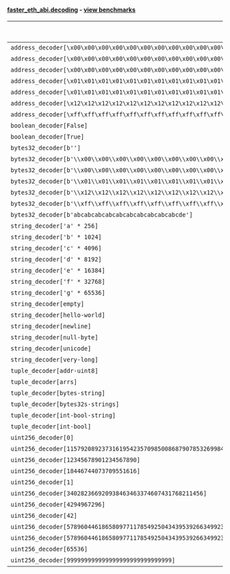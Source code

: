 #### [faster_eth_abi.decoding](https://github.com/BobTheBuidler/faster-eth-abi/blob/master/faster_eth_abi/decoding.py) - [view benchmarks](https://github.com/BobTheBuidler/faster-eth-abi/blob/master/benchmarks/test_decoding_benchmarks.py)

| Function | Reference Mean | Faster Mean | % Change | Speedup (%) | x Faster | Faster |
|----------|---------------|-------------|----------|-------------|----------|--------|
| `address_decoder[\x00\x00\x00\x00\x00\x00\x00\x00\x00\x00\x00\x00\x00\x00\x00\x00\x00\x00\x00\x00]` | 0.0016359311291386086 | 0.00038411506939325154 | 76.52% | 325.90% | 4.26x | ✅ |
| `address_decoder[\x00\x00\x00\x00\x00\x00\x00\x00\x00\x00\x00\x00\x00\x00\x00\x00\x00\x00\x00\x01]` | 0.0016407418414457408 | 0.0003823106119774209 | 76.70% | 329.16% | 4.29x | ✅ |
| `address_decoder[\x00\x00\x00\x00\x00\x00\x00\x00\x00\x00\x00\x00\x00\x00\x00\x00\x00\x00\x00\x02]` | 0.0016482661634397162 | 0.00038555246279050123 | 76.61% | 327.51% | 4.28x | ✅ |
| `address_decoder[\x01\x01\x01\x01\x01\x01\x01\x01\x01\x01\x01\x01\x01\x01\x01\x01\x01\x01\x01\x00]` | 0.0016502311252260694 | 0.000384176291346134 | 76.72% | 329.55% | 4.30x | ✅ |
| `address_decoder[\x01\x01\x01\x01\x01\x01\x01\x01\x01\x01\x01\x01\x01\x01\x01\x01\x01\x01\x01\x01]` | 0.0016348422722490244 | 0.00038251594785190714 | 76.60% | 327.39% | 4.27x | ✅ |
| `address_decoder[\x12\x12\x12\x12\x12\x12\x12\x12\x12\x12\x12\x12\x12\x12\x12\x12\x12\x12\x12\x12]` | 0.0016537170719342802 | 0.00038267456379567025 | 76.86% | 332.15% | 4.32x | ✅ |
| `address_decoder[\xff\xff\xff\xff\xff\xff\xff\xff\xff\xff\xff\xff\xff\xff\xff\xff\xff\xff\xff\xff]` | 0.0016389167274264281 | 0.00038671820672536966 | 76.40% | 323.80% | 4.24x | ✅ |
| `boolean_decoder[False]` | 0.0008796404867424305 | 0.0002394225995986744 | 72.78% | 267.40% | 3.67x | ✅ |
| `boolean_decoder[True]` | 0.0008819511161860771 | 0.00023939960494941524 | 72.86% | 268.40% | 3.68x | ✅ |
| `bytes32_decoder[b'']` | 0.0008845392040976342 | 0.00024392419763139036 | 72.42% | 262.63% | 3.63x | ✅ |
| `bytes32_decoder[b'\\x00\\x00\\x00\\x00\\x00\\x00\\x00\\x00\\x00\\x00\\x00\\x00\\x00\\x00\\x00\\x00']` | 0.000889522711863394 | 0.000245174743578299 | 72.44% | 262.81% | 3.63x | ✅ |
| `bytes32_decoder[b'\\x00\\x00\\x00\\x00\\x00\\x00\\x00\\x00\\x00\\x00\\x00\\x00\\x00\\x00\\x00\\x00\\x00\\x00\\x00\\x00\\x00\\x00\\x00\\x00\\x00\\x00\\x00\\x00\\x00\\x00\\x00\\x00']` | 0.0008869887857858269 | 0.00024074477050829414 | 72.86% | 268.44% | 3.68x | ✅ |
| `bytes32_decoder[b'\\x01\\x01\\x01\\x01\\x01\\x01\\x01\\x01\\x01\\x01\\x01\\x01\\x01\\x01\\x01\\x01\\x01\\x01\\x01\\x01\\x01\\x01\\x01\\x01\\x01\\x01\\x01\\x01\\x01\\x01\\x01\\x01']` | 0.000873680718689123 | 0.00024481722205239403 | 71.98% | 256.87% | 3.57x | ✅ |
| `bytes32_decoder[b'\\x12\\x12\\x12\\x12\\x12\\x12\\x12\\x12\\x12\\x12\\x12\\x12\\x12\\x12\\x12\\x12\\x12\\x12\\x12\\x12\\x12\\x12\\x12\\x12\\x12\\x12\\x12\\x12\\x12\\x12\\x12\\x12']` | 0.0008734899953030346 | 0.00024283998354864773 | 72.20% | 259.70% | 3.60x | ✅ |
| `bytes32_decoder[b'\\xff\\xff\\xff\\xff\\xff\\xff\\xff\\xff\\xff\\xff\\xff\\xff\\xff\\xff\\xff\\xff\\xff\\xff\\xff\\xff\\xff\\xff\\xff\\xff\\xff\\xff\\xff\\xff\\xff\\xff\\xff\\xff']` | 0.0008898672956064847 | 0.00024116652002123128 | 72.90% | 268.98% | 3.69x | ✅ |
| `bytes32_decoder[b'abcabcabcabcabcabcabcabcabcabcde']` | 0.0008893485736487738 | 0.00024130005553846015 | 72.87% | 268.57% | 3.69x | ✅ |
| `string_decoder['a' * 256]` | 0.0014010880568514792 | 0.0006249627170686053 | 55.39% | 124.19% | 2.24x | ✅ |
| `string_decoder['b' * 1024]` | 0.0014302567302982452 | 0.0006629276234097603 | 53.65% | 115.75% | 2.16x | ✅ |
| `string_decoder['c' * 4096]` | 0.0015012666809912497 | 0.000715607286681326 | 52.33% | 109.79% | 2.10x | ✅ |
| `string_decoder['d' * 8192]` | 0.0015416607145221476 | 0.0007637409020999537 | 50.46% | 101.86% | 2.02x | ✅ |
| `string_decoder['e' * 16384]` | 0.0016621569614670114 | 0.0009249876733013879 | 44.35% | 79.70% | 1.80x | ✅ |
| `string_decoder['f' * 32768]` | 0.0019589879564340038 | 0.0010867518850911843 | 44.52% | 80.26% | 1.80x | ✅ |
| `string_decoder['g' * 65536]` | 0.00248933095442967 | 0.001708069199289952 | 31.38% | 45.74% | 1.46x | ✅ |
| `string_decoder[empty]` | 0.001386661673285473 | 0.0006118880676120311 | 55.87% | 126.62% | 2.27x | ✅ |
| `string_decoder[hello-world]` | 0.001415038074027482 | 0.0006248890964763701 | 55.84% | 126.45% | 2.26x | ✅ |
| `string_decoder[newline]` | 0.00139816004024425 | 0.0006302435472703964 | 54.92% | 121.84% | 2.22x | ✅ |
| `string_decoder[null-byte]` | 0.0014091029614193477 | 0.0006202469411798638 | 55.98% | 127.18% | 2.27x | ✅ |
| `string_decoder[unicode]` | 0.0014273103899836764 | 0.0006467210695138641 | 54.69% | 120.70% | 2.21x | ✅ |
| `string_decoder[very-long]` | 0.003006358463710763 | 0.0021803233498850732 | 27.48% | 37.89% | 1.38x | ✅ |
| `tuple_decoder[addr-uint8]` | 0.002129732189065151 | 0.00048753162527779653 | 77.11% | 336.84% | 4.37x | ✅ |
| `tuple_decoder[arrs]` | 0.0025821387466264836 | 0.0006549405285392389 | 74.64% | 294.26% | 3.94x | ✅ |
| `tuple_decoder[bytes-string]` | 0.0017693502145494954 | 0.0007139371660101342 | 59.65% | 147.83% | 2.48x | ✅ |
| `tuple_decoder[bytes32s-strings]` | 0.003560786735293926 | 0.00148430856853583 | 58.32% | 139.90% | 2.40x | ✅ |
| `tuple_decoder[int-bool-string]` | 0.002391449004710681 | 0.0008534241118431161 | 64.31% | 180.22% | 2.80x | ✅ |
| `tuple_decoder[int-bool]` | 0.001278395346260083 | 0.0003351510213386484 | 73.78% | 281.44% | 3.81x | ✅ |
| `uint256_decoder[0]` | 0.00091883313981499 | 0.0002602317553537344 | 71.68% | 253.08% | 3.53x | ✅ |
| `uint256_decoder[115792089237316195423570985008687907853269984665640564039457584007913129639935]` | 0.0009284030039373551 | 0.0002614072847276471 | 71.84% | 255.16% | 3.55x | ✅ |
| `uint256_decoder[12345678901234567890]` | 0.0009266969781761541 | 0.0002615439260345637 | 71.78% | 254.32% | 3.54x | ✅ |
| `uint256_decoder[18446744073709551616]` | 0.0009215307226046334 | 0.00026188218290448026 | 71.58% | 251.89% | 3.52x | ✅ |
| `uint256_decoder[1]` | 0.0009214400963038025 | 0.0002604388782886339 | 71.74% | 253.80% | 3.54x | ✅ |
| `uint256_decoder[340282366920938463463374607431768211456]` | 0.000918943574506512 | 0.0002624690306573838 | 71.44% | 250.12% | 3.50x | ✅ |
| `uint256_decoder[4294967296]` | 0.0009210022285999537 | 0.000262518538890567 | 71.50% | 250.83% | 3.51x | ✅ |
| `uint256_decoder[42]` | 0.0009247625403759457 | 0.00026146563306335055 | 71.73% | 253.68% | 3.54x | ✅ |
| `uint256_decoder[57896044618658097711785492504343953926634992332820282019728792003956564819967]` | 0.0009289913758601636 | 0.0002621228705855085 | 71.78% | 254.41% | 3.54x | ✅ |
| `uint256_decoder[57896044618658097711785492504343953926634992332820282019728792003956564819968]` | 0.0009215147088926207 | 0.00026073897768504343 | 71.71% | 253.42% | 3.53x | ✅ |
| `uint256_decoder[65536]` | 0.0009266227283468988 | 0.0002621126959429128 | 71.71% | 253.52% | 3.54x | ✅ |
| `uint256_decoder[999999999999999999999999999999]` | 0.0009259097392219594 | 0.00026159075698571594 | 71.75% | 253.95% | 3.54x | ✅ |

